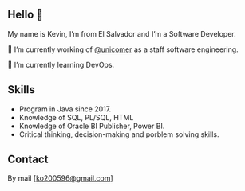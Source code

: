 ## Hello 👋

My name is Kevin, I’m from El Salvador and I’m a Software Developer.

🔭 I’m currently working of [@unicomer](https://github.com/UNICOMERSV) as a staff software engineering.

🌱 I’m currently learning DevOps.

## Skills
* Program in Java since 2017.
* Knowledge of SQL, PL/SQL, HTML
* Knowledge of Oracle BI Publisher, Power BI.
* Critical thinking, decision-making and porblem solving skills.

## Contact

By mail [ko200596@gmail.com]
